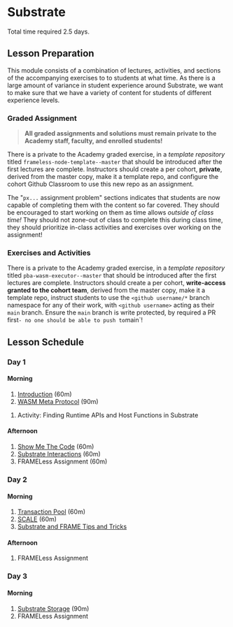 # Substrate

Total time required 2.5 days.

## Lesson Preparation

This module consists of a combination of lectures, activities, and sections of the accompanying exercises to to students at what time.
As there is a large amount of variance in student experience around Substrate, we want to make sure that we have a variety of content for students of different experience levels.

### Graded Assignment

> **All graded assignments and solutions must remain private to the Academy staff, faculty, and enrolled students!**

There is a private to the Academy graded exercise, in a _template repository_ titled `frameless-node-template--master` that should be introduced after the first lectures are complete.
Instructors should create a per cohort, **private**, derived from the master copy, make it a template repo, and configure the cohort Github Classroom to use this new repo as an assignment.

The "`px...` assignment problem" sections indicates that students are now capable of completing them with the content so far covered.
They should be encouraged to start working on them as time allows _outside of class time!_
They should not zone-out of class to complete this during class time, they should prioritize in-class activities and exercises over working on the assignment!

### Exercises and Activities

There is a private to the Academy graded exercise, in a _template repository_ titled `pba-wasm-executor--master` that should be introduced after the first lectures are complete.
Instructors should create a per cohort, **write-access granted to the cohort team**, derived from the master copy, make it a template repo, instruct students to use the `<github username/*` branch namespace for any of their work, with `<github username>` acting as their `main` branch.
Ensure the `main` branch is write protected, by required a PR first`- no one should be able to push to`main`!

## Lesson Schedule

### Day 1

#### Morning

1. [Introduction](./1-Intro-to-Substrate_Slides.md) (60m)
1. [WASM Meta Protocol](./2-WASM-Meta-Protocol-Slides.md) (90m)
<!-- FIXME where is this? -->
1. Activity: Finding Runtime APIs and Host Functions in Substrate

#### Afternoon

1. [Show Me The Code](./9-Substrate-In-The-Code_Slides.md) (60m)
1. [Substrate Interactions](./9-Substrate-Interactions_Slides.md) (60m)
1. FRAMELess Assignment (60m)

### Day 2

#### Morning

1. [Transaction Pool](./4-Transaction-Pool_Slides.md) (60m)
1. [SCALE](./9-SCALE_Slides.md) (60m)
1. [Substrate and FRAME Tips and Tricks](./9-Substrate-FRAME-Tips-Tricks-Slides.md)

#### Afternoon

1. FRAMELess Assignment

### Day 3

#### Morning

1. [Substrate Storage](./3-Merklized-Storage_Slides.md) (90m)
1. FRAMELess Assignment
